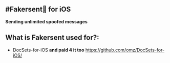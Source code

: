 #Fakersent👑 for iOS
------------------------------------------------
__Sending unlimited spoofed messages__

## What is Fakersent used for?:

*   DocSets-for-iOS __and paid 4 it too__ 
https://github.com/omz/DocSets-for-iOS/

